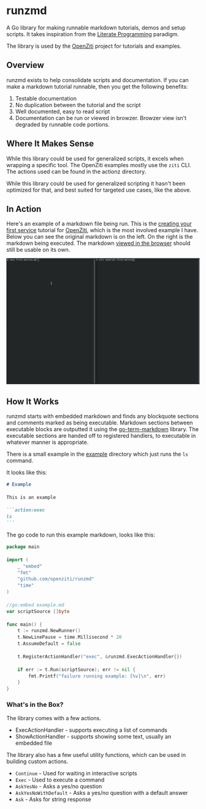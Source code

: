 # runzmd

A Go library for making runnable markdown tutorials, demos and setup scripts.
It takes inspiration from the [Literate Programming](https://en.wikipedia.org/wiki/Literate_programming)
paradigm.

The library is used by the [OpenZiti](https://github.com/openziti/ziti) project
for tutorials and examples.

## Overview

runzmd exists to help consolidate scripts and documentation. If you can
make a markdown tutorial runnable, then you get the following benefits:

1. Testable documentation
2. No duplication between the tutorial and the script
3. Well documented, easy to read script
4. Documentation can be run or viewed in browzer. Browzer view isn't degraded by runnable code portions.

## Where It Makes Sense

While this library could be used for generalized scripts, it excels when
wrapping a specific tool. The OpenZiti examples mostly use the `ziti` CLI.
The actions used can be found in the actionz directory.

While this library could be used for generalized scripting it hasn't been
optimized for that, and best suited for targeted use cases, like the above.

## In Action

Here's an example of a markdown file being run. This is the
 [creating your first service](https://github.com/openziti/ziti/blob/v0.26.10/ziti/cmd/ziti/cmd/tutorial/tutorials/first-service.md)
 tutorial for [OpenZiti](https://github.com/openziti/ziti), which is the most 
involved example I have.  Below you can see the original markdown is on the left. 
On the right is the markdown being executed. The markdown 
[viewed in the browser](https://github.com/openziti/ziti/blob/v0.26.10/ziti/cmd/ziti/cmd/tutorial/tutorials/first-service.md) 
should still be usable on its own.

![example of runzmd running](./runzmd-first-service.gif "Running First Service Tutorial")

## How It Works

runzmd starts with embedded markdown and finds any blockquote sections and
comments marked as being executable. Markdown sections between executable
blocks are outputted it using the [go-term-markdown](https://github.com/MichaelMure/go-term-markdown)
library. The executable sections are handed off to registered handlers, to
executable in whatever manner is appropriate.

There is a small example in the [example](./example/) directory which
just runs the `ls` command.

It looks like this:

````markdown
# Example

This is an example

```action:exec
ls
```
````

The go code to run this example markdown, looks like this:

```go
package main

import (
	_ "embed"
	"fmt"
	"github.com/openziti/runzmd"
	"time"
)

//go:embed example.md
var scriptSource []byte

func main() {
	t := runzmd.NewRunner()
	t.NewLinePause = time.Millisecond * 20
	t.AssumeDefault = false

	t.RegisterActionHandler("exec", &runzmd.ExecActionHandler{})

	if err := t.Run(scriptSource); err != nil {
		fmt.Printf("failure running example: [%v]\n", err)
	}
}
```

### What's in the Box?

The library comes with a few actions.

* ExecActionHandler - supports executing a list of commands
* ShowActionHandler - supports showing some text, usually an embedded file

The library also has a few useful utility functions, which can
be used in building custom actions.

* `Continue` - Used for waiting in interactive scripts
* `Exec` - Used to execute a command
* `AskYesNo` - Asks a yes/no question
* `AskYesNoWithDefault` - Asks a yes/no question with a default answer
* `Ask` - Asks for string response


